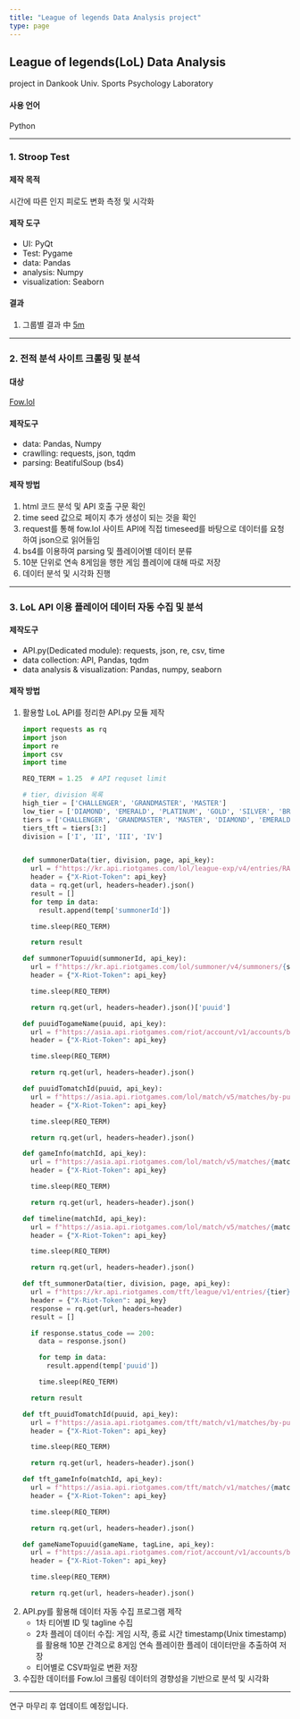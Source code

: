 ```yaml
---
title: "League of legends Data Analysis project"
type: page
---
```


## League of legends(LoL) Data Analysis
project in Dankook Univ. Sports Psychology Laboratory

#### 사용 언어
Python

---

### 1. Stroop Test
#### 제작 목적
시간에 따른 인지 피로도 변화 측정 및 시각화

#### 제작 도구
- UI: PyQt
- Test: Pygame
- data: Pandas
- analysis: Numpy
- visualization: Seaborn

#### 결과
1. 그룹별 결과 中
   [5m](/image/LDA/stroop_test_by_group.png)

---

### 2. 전적 분석 사이트 크롤링 및 분석
#### 대상
[Fow.lol](Fow.lol)

#### 제작도구
- data: Pandas, Numpy
- crawlling: requests, json, tqdm
- parsing: BeatifulSoup (bs4)

#### 제작 방법
1. html 코드 분석 및 API 호출 구문 확인
2. time seed 값으로 페이지 추가 생성이 되는 것을 확인
3. request를 통해 fow.lol 사이트 API에 직접 timeseed를 바탕으로 데이터를 요청하여 json으로 읽어들임
4. bs4를 이용하여 parsing 및 플레이어별 데이터 분류
5. 10분 단위로 연속 8게임을 행한 게임 플레이에 대해 따로 저장
6. 데이터 분석 및 시각화 진행

---

### 3. LoL API 이용 플레이어 데이터 자동 수집 및 분석
#### 제작도구
- API.py(Dedicated module): requests, json, re, csv, time
- data collection: API, Pandas, tqdm
- data analysis & visualization: Pandas, numpy, seaborn

#### 제작 방법
1. 활용할 LoL API를 정리한 API.py 모듈 제작
   ``` python
   import requests as rq
   import json
   import re
   import csv
   import time

   REQ_TERM = 1.25  # API requset limit

   # tier, division 목록
   high_tier = ['CHALLENGER', 'GRANDMASTER', 'MASTER']
   low_tier = ['DIAMOND', 'EMERALD', 'PLATINUM', 'GOLD', 'SILVER', 'BRONZE']
   tiers = ['CHALLENGER', 'GRANDMASTER', 'MASTER', 'DIAMOND', 'EMERALD', 'PLATINUM', 'GOLD', 'SILVER', 'BRONZE']
   tiers_tft = tiers[3:]
   division = ['I', 'II', 'III', 'IV']


   def summonerData(tier, division, page, api_key):
     url = f"https://kr.api.riotgames.com/lol/league-exp/v4/entries/RANKED_SOLO_5x5/{tier}/{division}?page={page}"
     header = {"X-Riot-Token": api_key}
     data = rq.get(url, headers=header).json()
     result = []
     for temp in data:
       result.append(temp['summonerId'])

     time.sleep(REQ_TERM)

     return result

   def summonerTopuuid(summonerId, api_key):
     url = f"https://kr.api.riotgames.com/lol/summoner/v4/summoners/{summonerId}"
     header = {"X-Riot-Token": api_key}

     time.sleep(REQ_TERM)

     return rq.get(url, headers=header).json()['puuid']

   def puuidTogameName(puuid, api_key):
     url = f"https://asia.api.riotgames.com/riot/account/v1/accounts/by-puuid/{puuid}"
     header = {"X-Riot-Token": api_key}

     time.sleep(REQ_TERM)

     return rq.get(url, headers=header).json()

   def puuidTomatchId(puuid, api_key):
     url = f"https://asia.api.riotgames.com/lol/match/v5/matches/by-puuid/{puuid}/ids?type=ranked&start=0&count=100"
     header = {"X-Riot-Token": api_key}

     time.sleep(REQ_TERM)

     return rq.get(url, headers=header).json()

   def gameInfo(matchId, api_key):
     url = f"https://asia.api.riotgames.com/lol/match/v5/matches/{matchId}"
     header = {"X-Riot-Token": api_key}

     time.sleep(REQ_TERM)

     return rq.get(url, headers=header).json()

   def timeline(matchId, api_key):
     url = f"https://asia.api.riotgames.com/lol/match/v5/matches/{matchId}/timeline"
     header = {"X-Riot-Token": api_key}

     time.sleep(REQ_TERM)

     return rq.get(url, headers=header).json()

   def tft_summonerData(tier, division, page, api_key):
     url = f"https://kr.api.riotgames.com/tft/league/v1/entries/{tier}/{division}?queue=RANKED_TFT&page={page}"
     header = {"X-Riot-Token": api_key}
     response = rq.get(url, headers=header)
     result = []

     if response.status_code == 200:
       data = response.json()

       for temp in data:
         result.append(temp['puuid'])

       time.sleep(REQ_TERM)

     return result

   def tft_puuidTomatchId(puuid, api_key):
     url = f"https://asia.api.riotgames.com/tft/match/v1/matches/by-puuid/{puuid}/ids"
     header = {"X-Riot-Token": api_key}

     time.sleep(REQ_TERM)

     return rq.get(url, headers=header).json()

   def tft_gameInfo(matchId, api_key):
     url = f"https://asia.api.riotgames.com/tft/match/v1/matches/{matchId}"
     header = {"X-Riot-Token": api_key}

     time.sleep(REQ_TERM)

     return rq.get(url, headers=header).json()

   def gameNameTopuuid(gameName, tagLine, api_key):
     url = f"https://asia.api.riotgames.com/riot/account/v1/accounts/by-riot-id/{gameName}/{tagLine}"
     header = {"X-Riot-Token": api_key}

     time.sleep(REQ_TERM)

     return rq.get(url, headers=header).json()
   ```
2. API.py를 활용해 데이터 자동 수집 프로그램 제작
   - 1차 티어별 ID 및 tagline 수집
   - 2차 플레이 데이터 수집: 게임 시작, 종료 시간 timestamp(Unix timestamp)를 활용해 10분 간격으로 8게임 연속 플레이한 플레이 데이터만을 추출하여 저장
   - 티어별로 CSV파일로 변환 저장
4. 수집한 데이터를 Fow.lol 크롤링 데이터의 경향성을 기반으로 분석 및 시각화

---

연구 마무리 후 업데이트 예정입니다.

